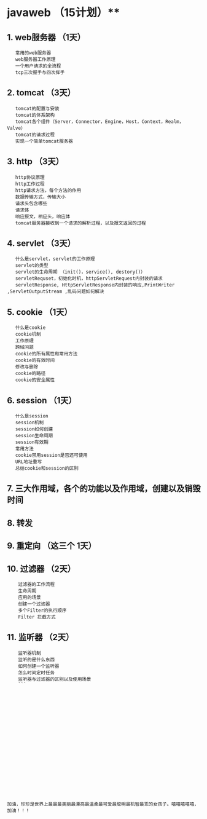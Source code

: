 # javaweb （15计划）**

## 1. web服务器  （1天）
```
   常用的web服务器
   web服务器工作原理
   一个用户请求的全流程
   tcp三次握手与四次挥手
```
  
##  2. tomcat （3天）
```
   tomcat的配置与安装
   tomcat的体系架构
   tomcat各个组件（Server，Connector，Engine，Host，Context，Realm，Valve）
   tomcat的请求过程
   实现一个简单tomcat服务器
   ```

##  3. http （3天）
```
   http协议原理
   http工作过程
   http请求方法，每个方法的作用
   数据传输方式，传输大小
   请求头包含哪些
   请求体
   响应报文，相应头，响应体
   tomcat服务器接收到一个请求的解析过程，以及报文返回的过程
   ```

##  4. servlet （3天）
```
   什么是servlet，servlet的工作原理
   servlet的类型
   servlet的生命周期 （init()，service(), destory()）
   servletRequset，初始化时机，httpServletRequest内封装的请求
   servletResponse, HttpServletResponse内封装的响应,PrintWriter ,ServletOutputStream ,乱码问题如何解决
```
##  5. cookie  （1天）
```
   什么是cookie
   cookie机制
   工作原理
   跨域问题
   cookie的所有属性和常用方法
   cookie的有效时间
   修改与删除
   cookie的路径
   cookie的安全属性
   ```

##  6. session （1天）
```
   什么是session
   session机制
   session如何创建
   session生命周期
   session有效期
   常用方法
   cookie禁用session是否还可使用
   URL地址重写
   总结cookie和session的区别
   ```

##  7. 三大作用域，各个的功能以及作用域，创建以及销毁时间 
##  8. 转发 
##  9. 重定向 （这三个 1天）

##  10. 过滤器 （2天）
```
    过滤器的工作流程
    生命周期
    应用的场景
    创建一个过滤器
    多个Filter的执行顺序
    Filter 拦截方式
   ```
  
##  11. 监听器 （2天）
```
    监听器机制
    监听的是什么东西
    如何创建一个监听器
    怎么时间定时任务
    监听器与过滤器的区别以及使用场景
    ```





















加油，珍珍是世界上最最最美丽最漂亮最温柔最可爱最聪明最机智最乖的女孩子。嘻嘻嘻嘻嘻，加油！！！